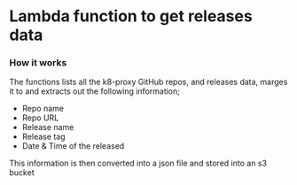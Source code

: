 # Lambda function to get releases data

### How it works

The functions lists all the k8-proxy GitHub repos, and releases data, marges it to and extracts out the following information;

- Repo name
- Repo URL
- Release name
- Release tag
- Date & Time of the released

This information is then converted into a json file and stored into an s3 bucket

